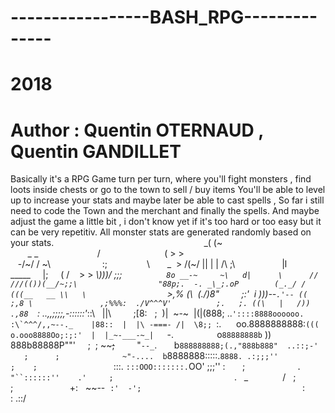 # -----------------BASH_RPG--------------
#                   2018
# Author : Quentin OTERNAUD , Quentin GANDILLET             
Basically it's a RPG Game turn per turn, where you'll fight monsters , find loots inside chests or go to the town to sell / buy items
You'll be able to level up to increase your stats and maybe later be able to cast spells , So far i still need to code the Town and the merchant and finally the spells.
And maybe adjust the game a little bit , i don't know yet if it's too hard or too easy but it can be very repetitiv.
All monster stats are generated randomly based on your stats.
                                                            _( (~\
       _ _                        /                          ( \> > \
   -/~/ / ~\                     :;                \       _  > /(~\/
  || | | /\ ;\                   |l      _____     |;     ( \/    > >
  _\\)\)\)/ ;;;                  `8o __-~     ~\   d|      \      //
 ///(())(__/~;;\                  "88p;.  -. _\_;.oP        (_._/ /
(((__   __ \\   \                  `>,% (\  (\./)8"         ;:'  i
)))--`.'-- (( ;,8 \               ,;%%%:  ./V^^^V'          ;.   ;.
((\   |   /)) .,88  `: ..,,;;;;,-::::::'_::\   ||\         ;[8:   ;
 )|  ~-~  |(|(888; ..``'::::8888oooooo.  :\`^^^/,,~--._    |88::  |
  |\ -===- /|  \8;; ``:.      oo.8888888888:`((( o.ooo8888Oo;:;:'  |
 |_~-___-~_|   `-\.   `        `o`88888888b` )) 888b88888P""'     ;
 ; ~~~~;~~         "`--_`.       b`888888888;(.,"888b888"  ..::;-'
   ;      ;              ~"-....  b`8888888:::::.`8888. .:;;;''
      ;    ;                 `:::. `:::OOO:::::::.`OO' ;;;''
 :       ;                     `.      "``::::::''    .'
    ;                           `.   \_              /
  ;       ;                       +:   ~~--  `:'  -';
                                   `:         : .::/  
